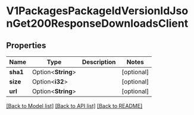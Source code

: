 # V1PackagesPackageIdVersionIdJsonGet200ResponseDownloadsClient

## Properties

Name | Type | Description | Notes
------------ | ------------- | ------------- | -------------
**sha1** | Option<**String**> |  | [optional]
**size** | Option<**i32**> |  | [optional]
**url** | Option<**String**> |  | [optional]

[[Back to Model list]](../README.md#documentation-for-models) [[Back to API list]](../README.md#documentation-for-api-endpoints) [[Back to README]](../README.md)


